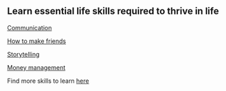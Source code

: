 ## Learn essential life skills required to thrive in life

[Communication](https://tinyschool.github.io/tinyschool/life-skills/communication/)

[How to make friends](https://tinyschool.github.io/tinyschool/life-skills/how-to-make-friends/)

[Storytelling](https://tinyschool.github.io/tinyschool/life-skills/storytelling/)

[Money management](https://tinyschool.github.io/tinyschool/life-skills/money-management/)

Find more skills to learn [here](https://tiny.school/communication)